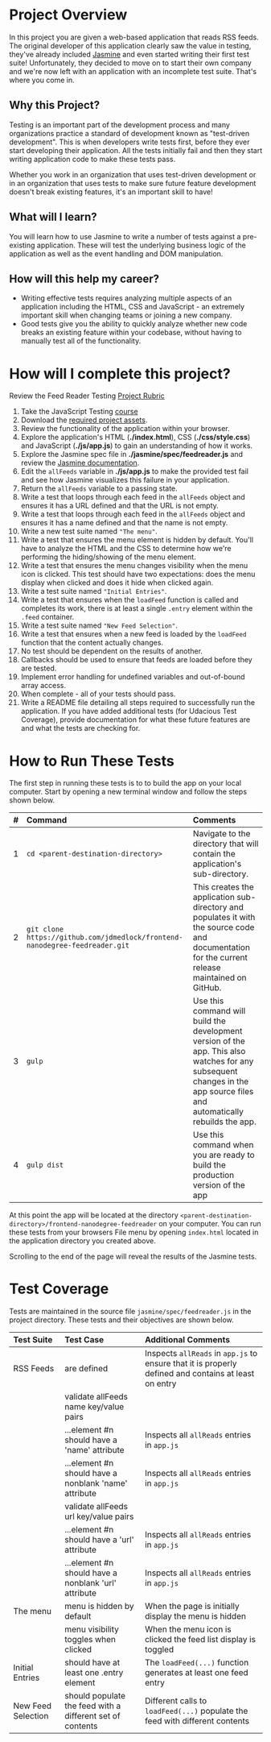 # Project Overview

In this project you are given a web-based application that reads RSS feeds. The original developer of this application clearly saw the value in testing, they've already included [Jasmine](http://jasmine.github.io/) and even started writing their first test suite! Unfortunately, they decided to move on to start their own company and we're now left with an application with an incomplete test suite. That's where you come in.


## Why this Project?

Testing is an important part of the development process and many organizations practice a standard of development known as "test-driven development". This is when developers write tests first, before they ever start developing their application. All the tests initially fail and then they start writing application code to make these tests pass.

Whether you work in an organization that uses test-driven development or in an organization that uses tests to make sure future feature development doesn't break existing features, it's an important skill to have!


## What will I learn?

You will learn how to use Jasmine to write a number of tests against a pre-existing application. These will test the underlying business logic of the application as well as the event handling and DOM manipulation.


## How will this help my career?

* Writing effective tests requires analyzing multiple aspects of an application including the HTML, CSS and JavaScript - an extremely important skill when changing teams or joining a new company.
* Good tests give you the ability to quickly analyze whether new code breaks an existing feature within your codebase, without having to manually test all of the functionality.


# How will I complete this project?

Review the Feed Reader Testing [Project Rubric](https://review.udacity.com/#!/projects/3442558598/rubric)

1. Take the JavaScript Testing [course](https://www.udacity.com/course/ud549)
2. Download the [required project assets](http://github.com/udacity/frontend-nanodegree-feedreader).
3. Review the functionality of the application within your browser.
4. Explore the application's HTML (**./index.html**), CSS (**./css/style.css**) and JavaScript (**./js/app.js**) to gain an understanding of how it works.
5. Explore the Jasmine spec file in **./jasmine/spec/feedreader.js** and review the [Jasmine documentation](http://jasmine.github.io).
6. Edit the `allFeeds` variable in **./js/app.js** to make the provided test fail and see how Jasmine visualizes this failure in your application.
7. Return the `allFeeds` variable to a passing state.
8. Write a test that loops through each feed in the `allFeeds` object and ensures it has a URL defined and that the URL is not empty.
9. Write a test that loops through each feed in the `allFeeds` object and ensures it has a name defined and that the name is not empty.
10. Write a new test suite named `"The menu"`.
11. Write a test that ensures the menu element is hidden by default. You'll have to analyze the HTML and the CSS to determine how we're performing the hiding/showing of the menu element.
12. Write a test that ensures the menu changes visibility when the menu icon is clicked. This test should have two expectations: does the menu display when clicked and does it hide when clicked again.
13. Write a test suite named `"Initial Entries"`.
14. Write a test that ensures when the `loadFeed` function is called and completes its work, there is at least a single `.entry` element within the `.feed` container.
15. Write a test suite named `"New Feed Selection"`.
16. Write a test that ensures when a new feed is loaded by the `loadFeed` function that the content actually changes.
17. No test should be dependent on the results of another.
18. Callbacks should be used to ensure that feeds are loaded before they are tested.
19. Implement error handling for undefined variables and out-of-bound array access.
20. When complete - all of your tests should pass. 
21. Write a README file detailing all steps required to successfully run the application. If you have added additional tests (for Udacious Test Coverage),  provide documentation for what these future features are and what the tests are checking for.

# How to Run These Tests

The first step in running these tests is to to build the app on your local
computer. Start by opening a new terminal window and follow the steps shown
below.

| # | Command | Comments |
|:-:|:--------|:---------|
| 1 | `cd <parent-destination-directory>` | Navigate to the directory that will contain the application's sub-directory. |
| 2 | `git clone https://github.com/jdmedlock/frontend-nanodegree-feedreader.git` | This creates the application sub-directory and populates it with the source code and documentation for the current release maintained on GitHub. |
| 3 | `gulp` | Use this command will build the development version of the app. This also watches for any subsequent changes in the app source files and automatically rebuilds the app. |
| 4 | `gulp dist` | Use this command when you are ready to build the production version of the app |

At this point the app will be located at the directory
`<parent-destination-directory>/frontend-nanodegree-feedreader` on your
computer. You can run these tests from your browsers File menu by opening
`index.html` located in the application directory you created above.

Scrolling to the end of the page will reveal the results of the Jasmine tests.

# Test Coverage

Tests are maintained in the source file `jasmine/spec/feedreader.js` in the
project directory. These tests and their objectives are shown below.

| Test Suite | Test Case | Additional Comments |
|:-----------|:----------|:--------------------|
| RSS Feeds | are defined | Inspects `allReads` in `app.js` to ensure that it is properly defined and contains at least on entry |
| | validate allFeeds name key/value pairs | |
| | ...element #n should have a 'name' attribute | Inspects all `allReads` entries in `app.js` |
| | ...element #n should have a nonblank 'name' attribute  | Inspects all `allReads` entries in `app.js` |
| | validate allFeeds url key/value pairs | |
| | ...element #n should have a 'url' attribute | Inspects all `allReads` entries in `app.js` |
| | ...element #n should have a nonblank 'url' attribute  | Inspects all `allReads` entries in `app.js` |
| The menu | menu is hidden by default | When the page is initially display the menu is hidden |
| | menu visibility toggles when clicked | When the menu icon is clicked the feed list display is toggled |
| Initial Entries | should have at least one .entry element | The `loadFeed(...)` function generates at least one feed entry |
| New Feed Selection | should populate the feed with a different set of contents | Different calls to `loadFeed(...)` populate the feed with different contents |
